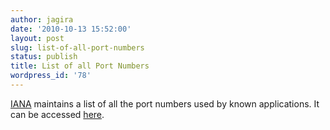 ```yaml
---
author: jagira
date: '2010-10-13 15:52:00'
layout: post
slug: list-of-all-port-numbers
status: publish
title: List of all Port Numbers
wordpress_id: '78'
---
```


[IANA](http://www.iana.org/) maintains a list of all the port
numbers used by known applications. It can be accessed
[here](http://www.iana.org/assignments/port-numbers).



